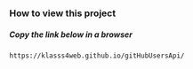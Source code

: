### How to view this project 

##### Copy the link below in a browser  
``` 
https://klasss4web.github.io/gitHubUsersApi/

```